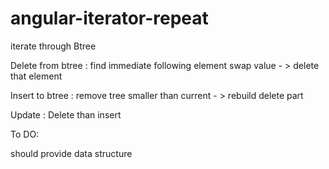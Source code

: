 # angular-iterator-repeat

iterate through Btree

Delete from btree :
find immediate following element swap value - > delete that element

Insert to btree :
remove tree smaller than current - > rebuild delete part


Update :
Delete than insert

To DO:

should provide data structure
